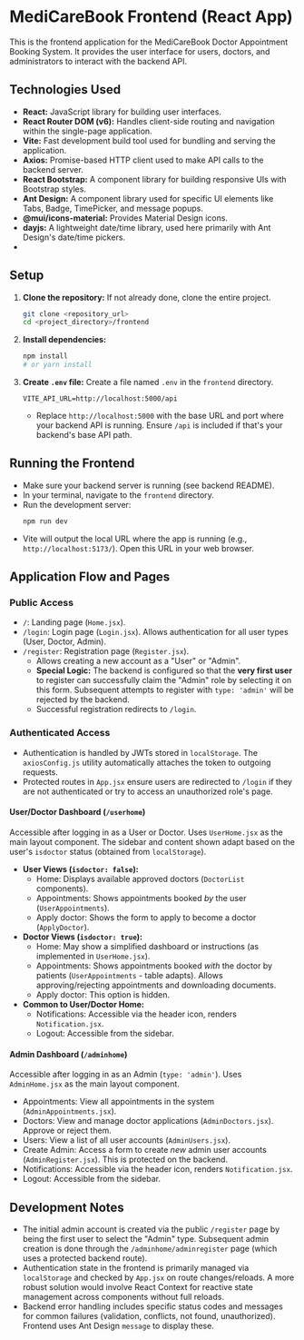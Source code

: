 # MediCareBook Frontend (React App)

This is the frontend application for the MediCareBook Doctor Appointment Booking System. It provides the user interface for users, doctors, and administrators to interact with the backend API.

## Technologies Used

*   **React:** JavaScript library for building user interfaces.
*   **React Router DOM (v6):** Handles client-side routing and navigation within the single-page application.
*   **Vite:** Fast development build tool used for bundling and serving the application.
*   **Axios:** Promise-based HTTP client used to make API calls to the backend server.
*   **React Bootstrap:** A component library for building responsive UIs with Bootstrap styles.
*   **Ant Design:** A component library used for specific UI elements like Tabs, Badge, TimePicker, and message popups.
*   **@mui/icons-material:** Provides Material Design icons.
*   **dayjs:** A lightweight date/time library, used here primarily with Ant Design's date/time pickers.
*   
## Setup

1.  **Clone the repository:** If not already done, clone the entire project.
    ```bash
    git clone <repository_url>
    cd <project_directory>/frontend
    ```
2.  **Install dependencies:**
    ```bash
    npm install
    # or yarn install
    ```
3.  **Create `.env` file:** Create a file named `.env` in the `frontend` directory.
    ```env
    VITE_API_URL=http://localhost:5000/api
    ```
    *   Replace `http://localhost:5000` with the base URL and port where your backend API is running. Ensure `/api` is included if that's your backend's base API path.

## Running the Frontend

*   Make sure your backend server is running (see backend README).
*   In your terminal, navigate to the `frontend` directory.
*   Run the development server:
    ```bash
    npm run dev
    ```
*   Vite will output the local URL where the app is running (e.g., `http://localhost:5173/`). Open this URL in your web browser.

## Application Flow and Pages

### Public Access

*   `/`: Landing page (`Home.jsx`).
*   `/login`: Login page (`Login.jsx`). Allows authentication for all user types (User, Doctor, Admin).
*   `/register`: Registration page (`Register.jsx`).
    *   Allows creating a new account as a "User" or "Admin".
    *   **Special Logic:** The backend is configured so that the **very first user** to register can successfully claim the "Admin" role by selecting it on this form. Subsequent attempts to register with `type: 'admin'` will be rejected by the backend.
    *   Successful registration redirects to `/login`.

### Authenticated Access

*   Authentication is handled by JWTs stored in `localStorage`. The `axiosConfig.js` utility automatically attaches the token to outgoing requests.
*   Protected routes in `App.jsx` ensure users are redirected to `/login` if they are not authenticated or try to access an unauthorized role's page.

#### User/Doctor Dashboard (`/userhome`)

Accessible after logging in as a User or Doctor. Uses `UserHome.jsx` as the main layout component. The sidebar and content shown adapt based on the user's `isdoctor` status (obtained from `localStorage`).

*   **User Views (`isdoctor: false`):**
    *   Home: Displays available approved doctors (`DoctorList` components).
    *   Appointments: Shows appointments booked *by* the user (`UserAppointments`).
    *   Apply doctor: Shows the form to apply to become a doctor (`ApplyDoctor`).
*   **Doctor Views (`isdoctor: true`):**
    *   Home: May show a simplified dashboard or instructions (as implemented in `UserHome.jsx`).
    *   Appointments: Shows appointments booked *with* the doctor by patients (`UserAppointments` - table adapts). Allows approving/rejecting appointments and downloading documents.
    *   Apply doctor: This option is hidden.
*   **Common to User/Doctor Home:**
    *   Notifications: Accessible via the header icon, renders `Notification.jsx`.
    *   Logout: Accessible from the sidebar.

#### Admin Dashboard (`/adminhome`)

Accessible after logging in as an Admin (`type: 'admin'`). Uses `AdminHome.jsx` as the main layout component.

*   Appointments: View all appointments in the system (`AdminAppointments.jsx`).
*   Doctors: View and manage doctor applications (`AdminDoctors.jsx`). Approve or reject them.
*   Users: View a list of all user accounts (`AdminUsers.jsx`).
*   Create Admin: Access a form to create *new* admin user accounts (`AdminRegister.jsx`). This is protected on the backend.
*   Notifications: Accessible via the header icon, renders `Notification.jsx`.
*   Logout: Accessible from the sidebar.

## Development Notes

*   The initial admin account is created via the public `/register` page by being the first user to select the "Admin" type. Subsequent admin creation is done through the `/adminhome/adminregister` page (which uses a protected backend route).
*   Authentication state in the frontend is primarily managed via `localStorage` and checked by `App.jsx` on route changes/reloads. A more robust solution would involve React Context for reactive state management across components without full reloads.
*   Backend error handling includes specific status codes and messages for common failures (validation, conflicts, not found, unauthorized). Frontend uses Ant Design `message` to display these.
